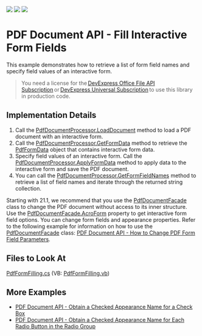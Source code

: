 <!-- default badges list -->
![](https://img.shields.io/endpoint?url=https://codecentral.devexpress.com/api/v1/VersionRange/128595638/17.2.6%2B)
[![](https://img.shields.io/badge/Open_in_DevExpress_Support_Center-FF7200?style=flat-square&logo=DevExpress&logoColor=white)](https://supportcenter.devexpress.com/ticket/details/T210253)
[![](https://img.shields.io/badge/📖_How_to_use_DevExpress_Examples-e9f6fc?style=flat-square)](https://docs.devexpress.com/GeneralInformation/403183)
<!-- default badges end -->

# PDF Document API - Fill Interactive Form Fields

This example demonstrates how to retrieve a list of form field names and specify field values of an interactive form.

> You need a license for the [DevExpress Office File API Subscription](https://www.devexpress.com/products/net/office-file-api/) or [DevExpress Universal Subscription](https://www.devexpress.com/subscriptions/universal.xml) to use this library in production code. 

## Implementation Details

1. Call the [PdfDocumentProcessor.LoadDocument](https://docs.devexpress.com/OfficeFileAPI/DevExpress.Pdf.PdfDocumentProcessor.LoadDocument.overloads) method to load a PDF document with an interactive form. 
2. Call the [PdfDocumentProcessor.GetFormData](https://docs.devexpress.com/OfficeFileAPI/DevExpress.Pdf.PdfDocumentProcessor.GetFormData) method to retrieve the [PdfFormData](https://docs.devexpress.com/OfficeFileAPI/DevExpress.Pdf.PdfFormData) object that contains interactive form data. 
3. Specify field values of an interactive form. Call the [PdfDocumentProcessor.ApplyFormData](https://docs.devexpress.com/OfficeFileAPI/DevExpress.Pdf.PdfDocumentProcessor.ApplyFormData(DevExpress.Pdf.PdfFormData)) method to apply data to the interactive form and save the PDF document.
4. You can call the [PdfDocumentProcessor.GetFormFieldNames](https://docs.devexpress.com/OfficeFileAPI/DevExpress.Pdf.PdfDocumentProcessor.GetFormFieldNames) method to retrieve a list of field names and iterate through the returned string collection.

Starting with 21.1, we recommend that you use the [PdfDocumentFacade](https://docs.devexpress.com/OfficeFileAPI/DevExpress.Pdf.PdfDocumentFacade) class to change the PDF document without access to its inner structure. Use the [PdfDocumentFacade.AcroForm](https://docs.devexpress.com/OfficeFileAPI/DevExpress.Pdf.PdfDocumentFacade.AcroForm) property to get interactive form field options. You can change form fields and appearance properties. Refer to the following example for information on how to use the [PdfDocumentFacade](https://docs.devexpress.com/OfficeFileAPI/DevExpress.Pdf.PdfDocumentFacade) class: [PDF Document API - How to Change PDF Form Field Parameters](https://github.com/DevExpress-Examples/how-to-change-pdf-form-field-parameters).

<!-- default file list -->
## Files to Look At
[PdfFormFilling.cs](./CS/PdfFormFilling/PdfFormFilling.cs) (VB: [PdfFormFilling.vb](./VB/PdfFormFilling/PdfFormFilling.vb))
<!-- default file list end -->

## More Examples

- [PDF Document API - Obtain a Checked Appearance Name for a Check Box](https://github.com/DevExpress-Examples/how-to-obtain-a-checked-appearance-name-for-a-check-box-t609857)
- [PDF Document API - Obtain a Checked Appearance Name for Each Radio Button in the Radio Group](https://github.com/DevExpress-Examples/how-to-obtain-a-checked-appearance-name-for-each-radio-button-in-the-radio-group-T622985)

